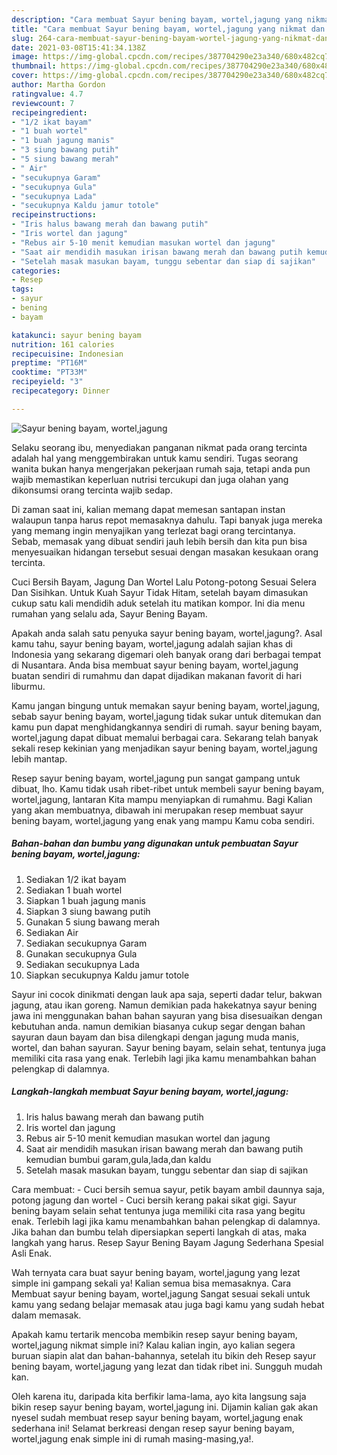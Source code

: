 ```yaml
---
description: "Cara membuat Sayur bening bayam, wortel,jagung yang nikmat dan Mudah Dibuat"
title: "Cara membuat Sayur bening bayam, wortel,jagung yang nikmat dan Mudah Dibuat"
slug: 264-cara-membuat-sayur-bening-bayam-wortel-jagung-yang-nikmat-dan-mudah-dibuat
date: 2021-03-08T15:41:34.138Z
image: https://img-global.cpcdn.com/recipes/387704290e23a340/680x482cq70/sayur-bening-bayam-worteljagung-foto-resep-utama.jpg
thumbnail: https://img-global.cpcdn.com/recipes/387704290e23a340/680x482cq70/sayur-bening-bayam-worteljagung-foto-resep-utama.jpg
cover: https://img-global.cpcdn.com/recipes/387704290e23a340/680x482cq70/sayur-bening-bayam-worteljagung-foto-resep-utama.jpg
author: Martha Gordon
ratingvalue: 4.7
reviewcount: 7
recipeingredient:
- "1/2 ikat bayam"
- "1 buah wortel"
- "1 buah jagung manis"
- "3 siung bawang putih"
- "5 siung bawang merah"
- " Air"
- "secukupnya Garam"
- "secukupnya Gula"
- "secukupnya Lada"
- "secukupnya Kaldu jamur totole"
recipeinstructions:
- "Iris halus bawang merah dan bawang putih"
- "Iris wortel dan jagung"
- "Rebus air 5-10 menit kemudian masukan wortel dan jagung"
- "Saat air mendidih masukan irisan bawang merah dan bawang putih kemudian bumbui garam,gula,lada,dan kaldu"
- "Setelah masak masukan bayam, tunggu sebentar dan siap di sajikan"
categories:
- Resep
tags:
- sayur
- bening
- bayam

katakunci: sayur bening bayam 
nutrition: 161 calories
recipecuisine: Indonesian
preptime: "PT16M"
cooktime: "PT33M"
recipeyield: "3"
recipecategory: Dinner

---
```



![Sayur bening bayam, wortel,jagung](https://img-global.cpcdn.com/recipes/387704290e23a340/680x482cq70/sayur-bening-bayam-worteljagung-foto-resep-utama.jpg)

Selaku seorang ibu, menyediakan panganan nikmat pada orang tercinta adalah hal yang menggembirakan untuk kamu sendiri. Tugas seorang  wanita bukan hanya mengerjakan pekerjaan rumah saja, tetapi anda pun wajib memastikan keperluan nutrisi tercukupi dan juga olahan yang dikonsumsi orang tercinta wajib sedap.

Di zaman  saat ini, kalian memang dapat memesan santapan instan walaupun tanpa harus repot memasaknya dahulu. Tapi banyak juga mereka yang memang ingin menyajikan yang terlezat bagi orang tercintanya. Sebab, memasak yang dibuat sendiri jauh lebih bersih dan kita pun bisa menyesuaikan hidangan tersebut sesuai dengan masakan kesukaan orang tercinta. 

Cuci Bersih Bayam, Jagung Dan Wortel Lalu Potong-potong Sesuai Selera Dan Sisihkan. Untuk Kuah Sayur Tidak Hitam, setelah bayam dimasukan cukup satu kali mendidih aduk setelah itu matikan kompor. Ini dia menu rumahan yang selalu ada, Sayur Bening Bayam.

Apakah anda salah satu penyuka sayur bening bayam, wortel,jagung?. Asal kamu tahu, sayur bening bayam, wortel,jagung adalah sajian khas di Indonesia yang sekarang digemari oleh banyak orang dari berbagai tempat di Nusantara. Anda bisa membuat sayur bening bayam, wortel,jagung buatan sendiri di rumahmu dan dapat dijadikan makanan favorit di hari liburmu.

Kamu jangan bingung untuk memakan sayur bening bayam, wortel,jagung, sebab sayur bening bayam, wortel,jagung tidak sukar untuk ditemukan dan kamu pun dapat menghidangkannya sendiri di rumah. sayur bening bayam, wortel,jagung dapat dibuat memalui berbagai cara. Sekarang telah banyak sekali resep kekinian yang menjadikan sayur bening bayam, wortel,jagung lebih mantap.

Resep sayur bening bayam, wortel,jagung pun sangat gampang untuk dibuat, lho. Kamu tidak usah ribet-ribet untuk membeli sayur bening bayam, wortel,jagung, lantaran Kita mampu menyiapkan di rumahmu. Bagi Kalian yang akan membuatnya, dibawah ini merupakan resep membuat sayur bening bayam, wortel,jagung yang enak yang mampu Kamu coba sendiri.

<!--inarticleads1-->

##### Bahan-bahan dan bumbu yang digunakan untuk pembuatan Sayur bening bayam, wortel,jagung:

1. Sediakan 1/2 ikat bayam
1. Sediakan 1 buah wortel
1. Siapkan 1 buah jagung manis
1. Siapkan 3 siung bawang putih
1. Gunakan 5 siung bawang merah
1. Sediakan  Air
1. Sediakan secukupnya Garam
1. Gunakan secukupnya Gula
1. Sediakan secukupnya Lada
1. Siapkan secukupnya Kaldu jamur totole


Sayur ini cocok dinikmati dengan lauk apa saja, seperti dadar telur, bakwan jagung, atau ikan goreng. Namun demikian pada hakekatnya sayur bening jawa ini menggunakan bahan bahan sayuran yang bisa disesuaikan dengan kebutuhan anda. namun demikian biasanya cukup segar dengan bahan sayuran daun bayam dan bisa dilengkapi dengan jagung muda manis, wortel, dan bahan sayuran. Sayur bening bayam, selain sehat, tentunya juga memiliki cita rasa yang enak. Terlebih lagi jika kamu menambahkan bahan pelengkap di dalamnya. 

<!--inarticleads2-->

##### Langkah-langkah membuat Sayur bening bayam, wortel,jagung:

1. Iris halus bawang merah dan bawang putih
1. Iris wortel dan jagung
1. Rebus air 5-10 menit kemudian masukan wortel dan jagung
1. Saat air mendidih masukan irisan bawang merah dan bawang putih kemudian bumbui garam,gula,lada,dan kaldu
1. Setelah masak masukan bayam, tunggu sebentar dan siap di sajikan


Cara membuat: - Cuci bersih semua sayur, petik bayam ambil daunnya saja, potong jagung dan wortel - Cuci bersih kerang pakai sikat gigi. Sayur bening bayam selain sehat tentunya juga memiliki cita rasa yang begitu enak. Terlebih lagi jika kamu menambahkan bahan pelengkap di dalamnya. Jika bahan dan bumbu telah dipersiapkan seperti langkah di atas, maka langkah yang harus. Resep Sayur Bening Bayam Jagung Sederhana Spesial Asli Enak. 

Wah ternyata cara buat sayur bening bayam, wortel,jagung yang lezat simple ini gampang sekali ya! Kalian semua bisa memasaknya. Cara Membuat sayur bening bayam, wortel,jagung Sangat sesuai sekali untuk kamu yang sedang belajar memasak atau juga bagi kamu yang sudah hebat dalam memasak.

Apakah kamu tertarik mencoba membikin resep sayur bening bayam, wortel,jagung nikmat simple ini? Kalau kalian ingin, ayo kalian segera buruan siapin alat dan bahan-bahannya, setelah itu bikin deh Resep sayur bening bayam, wortel,jagung yang lezat dan tidak ribet ini. Sungguh mudah kan. 

Oleh karena itu, daripada kita berfikir lama-lama, ayo kita langsung saja bikin resep sayur bening bayam, wortel,jagung ini. Dijamin kalian gak akan nyesel sudah membuat resep sayur bening bayam, wortel,jagung enak sederhana ini! Selamat berkreasi dengan resep sayur bening bayam, wortel,jagung enak simple ini di rumah masing-masing,ya!.

